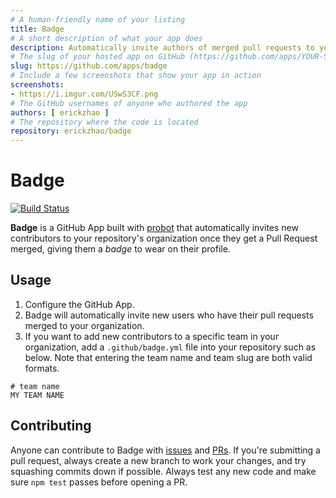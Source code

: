 ```yaml
---
# A human-friendly name of your listing
title: Badge
# A short description of what your app does
description: Automatically invite authors of merged pull requests to your organization
# The slug of your hosted app on GitHub (https://github.com/apps/YOUR-SLUG)
slug: https://github.com/apps/badge
# Include a few screenshots that show your app in action
screenshots:
- https://i.imgur.com/USwS3CF.png
# The GitHub usernames of anyone who authored the app
authors: [ erickzhao ]
# The repository where the code is located
repository: erickzhao/badge
---
```


# Badge

[![Build Status](https://travis-ci.org/erickzhao/badge.svg?branch=master)](https://travis-ci.org/erickzhao/badge)

**Badge** is a GitHub App built with [probot](https://github.com/probot/probot) that automatically invites new contributors to your repository's organization once they get a Pull Request merged, giving them a *badge* to wear on their profile.

## Usage

1. Configure the GitHub App.
2. Badge will automatically invite new users who have their pull requests merged to your organization.
3. If you want to add new contributors to a specific team in your organization, add a `.github/badge.yml` file into your repository such as below. Note that entering the team name and team slug are both valid formats.
```
# team name
MY TEAM NAME
```

## Contributing

Anyone can contribute to Badge with [issues](https://github.com/erickzhao/badge/issues) and [PRs](https://github.com/erickzhao/badge/pulls). If you're submitting a pull request, always create a new branch to work your changes, and try squashing commits down if possible. Always test any new code and make sure `npm test` passes before opening a PR.
